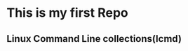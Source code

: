 This is my first Repo
=====================

Linux Command Line collections(lcmd)
------------------------------------------------------


